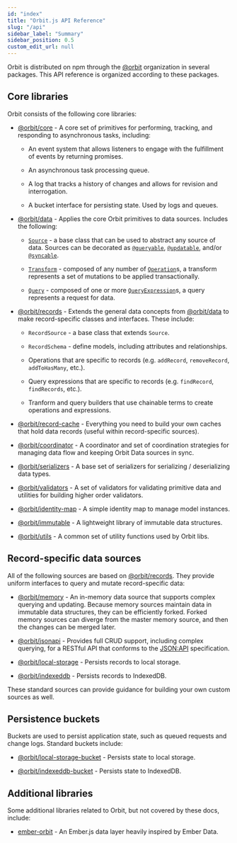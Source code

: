 ```yaml
---
id: "index"
title: "Orbit.js API Reference"
slug: "/api"
sidebar_label: "Summary"
sidebar_position: 0.5
custom_edit_url: null
---
```


Orbit is distributed on npm through the
[@orbit](https://www.npmjs.com/org/orbit) organization in several packages.
This API reference is organized according to these packages.

## Core libraries

Orbit consists of the following core libraries:

- [@orbit/core](./core/index.md) - A core
  set of primitives for performing, tracking, and responding to asynchronous
  tasks, including:

  - An event system that allows listeners to engage with the fulfillment of
    events by returning promises.

  - An asynchronous task processing queue.

  - A log that tracks a history of changes and allows for revision and
    interrogation.

  - A bucket interface for persisting state. Used by logs and queues.

- [@orbit/data](./data/index.md) - Applies the core Orbit primitives to data
  sources. Includes the following:

  - [`Source`](./data/classes/Source.md) - a base class that can be used to
    abstract any source of data. Sources can be decorated as
    [`@queryable`](./data/interfaces/Queryable.md),
    [`@updatable`](./data/interfaces/Updatable.md), and/or
    [`@syncable`](./data/interfaces/Syncable.md).

  - [`Transform`](./data/interfaces/Transform.md) - composed of any number of
    [`Operation`](./data/interfaces/Operation.md)s, a transform represents a set
    of mutations to be applied transactionally.

  - [`Query`](./data/interfaces/Query.md) - composed of one or more
    [`QueryExpression`](./data/interfaces/QueryExpression.md)s, a query
    represents a request for data.

- [@orbit/records](./records/index.md) - Extends the general data concepts from
  [@orbit/data](./data/index.md) to make record-specific classes and interfaces.
  These include:

  - `RecordSource` - a base class that extends `Source`.

  - `RecordSchema` - define models, including attributes and
    relationships.

  - Operations that are specific to records (e.g. `addRecord`, `removeRecord`,
    `addToHasMany`, etc.).

  - Query expressions that are specific to records (e.g. `findRecord`,
    `findRecords`, etc.).

  - Tranform and query builders that use chainable terms to create operations
    and expressions.

- [@orbit/record-cache](./record-cache/index.md) - Everything you need to build
   your own caches that hold data records (useful within record-specific
   sources).

- [@orbit/coordinator](./coordinator/index.md) -
  A coordinator and set of coordination strategies for managing data flow and
  keeping Orbit Data sources in sync.

- [@orbit/serializers](./serializers/index.md) - A base set of serializers for
  serializing / deserializing data types.

- [@orbit/validators](./validators/index.md) - A set of validators for
  validating primitive data and utilities for building higher order validators.

- [@orbit/identity-map](./identity-map/index.md) - A simple identity map to
  manage model instances.

- [@orbit/immutable](./immutable/index.md) - A lightweight library of immutable
  data structures.

- [@orbit/utils](./utils/index.md) - A common set of utility functions used by
  Orbit libs.

## Record-specific data sources

All of the following sources are based on [@orbit/records](./records/index.md).
They provide uniform interfaces to query and mutate record-specific data:

- [@orbit/memory](./memory/index.md) - An in-memory data source that supports
  complex querying and updating. Because memory sources maintain data in
  immutable data structures, they can be efficiently forked. Forked memory
  sources can diverge from the master memory source, and then the changes can be
  merged later.

- [@orbit/jsonapi](./jsonapi/index.md) - Provides full CRUD support, including
  complex querying, for a RESTful API that conforms to the
  [JSON:API](http://jsonapi.org/) specification.

- [@orbit/local-storage](./local-storage/index.md) - Persists records to local
  storage.

- [@orbit/indexeddb](./indexeddb/index.md) - Persists records to IndexedDB.

These standard sources can provide guidance for building your own custom sources
as well.

## Persistence buckets

Buckets are used to persist application state, such as queued requests and
change logs. Standard buckets include:

- [@orbit/local-storage-bucket](./local-storage-bucket/index.md) - Persists
  state to local storage.

- [@orbit/indexeddb-bucket](./indexeddb-bucket/index.md) - Persists state to
  IndexedDB.

## Additional libraries

Some additional libraries related to Orbit, but not covered by these docs,
include:

- [ember-orbit](https://github.com/orbitjs/ember-orbit) - An Ember.js data
  layer heavily inspired by Ember Data.
